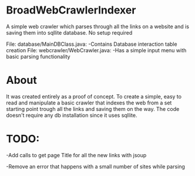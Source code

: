 BroadWebCrawlerIndexer
======================

A simple web crawler which parses through all the links on a website and is saving them into sqllite database. No setup required


File: database/MainDBClass.java:
  -Contains Database interaction table creation 
File: webcrawler/WebCrawler.java:
  -Has a simple input menu with basic parsing functionality
  

About
======================
It was created entirely as a proof of concept. To create a simple, easy to read and manipulate a basic crawler that indexes
the web from a set starting point trough all the links and saving them on the way.
The code doesn't require any db installation since it uses sqllite. 



TODO:
======================
-Add calls to get page Title for all the new links with jsoup

-Remove an error that happens with a small number of sites while parsing
